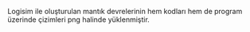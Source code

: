 Logisim ile oluşturulan mantık devrelerinin hem kodları hem de program üzerinde çizimleri png halinde yüklenmiştir.
